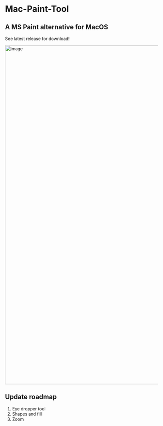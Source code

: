 # Mac-Paint-Tool

## A MS Paint alternative for MacOS

See latest release for download!

<img width="1112" alt="image" src="https://github.com/michaelzixizhou/Mac-Paint-Tool/assets/106829824/13f5311f-83a4-4ee1-8e59-7f6cba8d1aae">

## Update roadmap

<ol>
    <li>Eye dropper tool</li>
    <li>Shapes and fill</li>
    <li>Zoom</li>
</ol>


